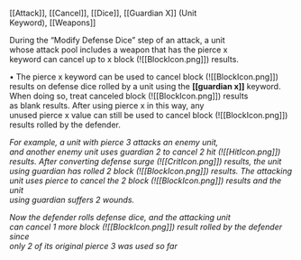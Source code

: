 [[Attack]], [[Cancel]], [[Dice]], [[Guardian X]] (Unit  
Keyword), [[Weapons]]

During the “Modify Defense Dice” step of an attack, a unit  
whose attack pool includes a weapon that has the pierce x  
keyword can cancel up to x block (![[BlockIcon.png]]) results.  

• The pierce x keyword can be used to cancel block (![[BlockIcon.png]])  
results on defense dice rolled by a unit using the **[[guardian x]]** 
keyword. When doing so, treat canceled block (![[BlockIcon.png]]) results  
as blank results. After using pierce x in this way, any  
unused pierce x value can still be used to cancel block (![[BlockIcon.png]])  
results rolled by the defender.  

_For example, a unit with pierce 3 attacks an enemy unit,  
and another enemy unit uses guardian 2 to cancel 2 hit (![[HitIcon.png]])  
results. After converting defense surge (![[CritIcon.png]]) results, the unit  
using guardian has rolled 2 block (![[BlockIcon.png]]) results. The attacking  
unit uses pierce to cancel the 2 block (![[BlockIcon.png]]) results and the unit  
using guardian suffers 2 wounds._

_Now the defender rolls defense dice, and the attacking unit  
can cancel 1 more block (![[BlockIcon.png]]) result rolled by the defender since  
only 2 of its original pierce 3 was used so far_